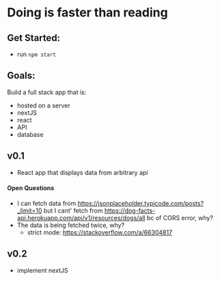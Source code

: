 # Doing is faster than reading

## Get Started:
- run `npm start`

## Goals:
Build a full stack app that is:
- hosted on a server
- nextJS
- react
- API
- database

## v0.1
- React app that displays data from arbitrary api

#### Open Questions
- I can fetch data from https://jsonplaceholder.typicode.com/posts?_limit=10 but I cant' fetch from https://dog-facts-api.herokuapp.com/api/v1/resources/dogs/all bc of CORS error, why?
- The data is being fetched twice, why?
  - strict mode: https://stackoverflow.com/a/66304817

## v0.2
- implement nextJS
